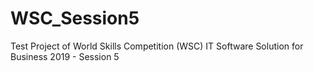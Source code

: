 # WSC_Session5
Test Project of World Skills Competition (WSC) IT Software Solution for Business 2019 - Session 5
